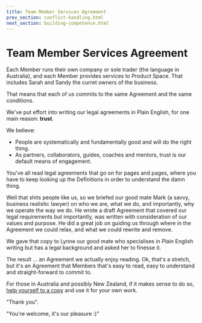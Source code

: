 ```yaml
---
title: Team Member Services Agreement
prev_section: conflict-handling.html
next_section: building-competence.html
---
```



Team Member Services Agreement
===================

Each Member runs their own company or sole trader (the language in Australia), and each Member provides services to Product Space. That includes Sarah and Sandy the curret owners of the business.

That means that each of us commits to the same  Agreement and the same conditions.

We've put effort into writing our legal agreements in Plain English, for one main reason: **trust**. 

We believe:

- People are systematically and fundamentally good and will do the right thing.
-  As partners, collaborators, guides, coaches and mentors, trust is our default means of engagement. 

 You've all read legal agreements that go on for pages and pages, where you have to keep looking up the Definitions in order to understand the damn thing. 
 
 Well that shits people like us, so we briefed our good mate Mark (a savvy, business realistic lawyer) on who we are, what we do, and importantly, why we operate the way we do. He wrote a draft Agreement that covered our legal requirements but importantly, was written with consideration of our values and purpose. He did a great job on guiding us through where in the Agreement we could relax, and what we could rewrite and remove. 
 
 We gave that copy to Lynne our good mate who specialises in Plain English writing but has a legal background and asked her to finesse it.
 
 The result ... an Agreement we actually enjoy reading. Ok, that's a stretch, but it's an  Agreement that Members that's easy to read, easy to understand and straight-forward to commit to.

 For those in Australia and possibly New Zealand, if it makes sense to do so, [help yourself to a copy](https://docs.google.com/document/d/1r9Cyy0FJ8KXZQJ9U5-0btr4aHiKseiZGP4w-cl8bc08/edit?usp=sharing) and use it for your own work.
 
 "Thank you". 
 
 "You're welcome, it's our pleasure :)"

